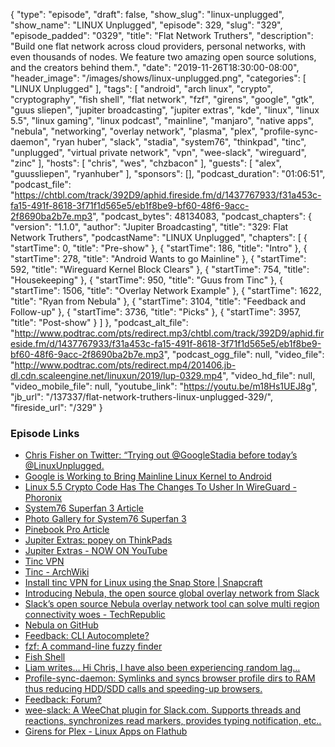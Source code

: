{
  "type": "episode",
  "draft": false,
  "show_slug": "linux-unplugged",
  "show_name": "LINUX Unplugged",
  "episode": 329,
  "slug": "329",
  "episode_padded": "0329",
  "title": "Flat Network Truthers",
  "description": "Build one flat network across cloud providers, personal networks, with even thousands of nodes. We feature two amazing open source solutions, and the creators behind them.",
  "date": "2019-11-26T18:30:00-08:00",
  "header_image": "/images/shows/linux-unplugged.png",
  "categories": [
    "LINUX Unplugged"
  ],
  "tags": [
    "android",
    "arch linux",
    "crypto",
    "cryptography",
    "fish shell",
    "flat network",
    "fzf",
    "girens",
    "google",
    "gtk",
    "guus sliepen",
    "jupiter broadcasting",
    "jupiter extras",
    "kde",
    "linux",
    "linux 5.5",
    "linux gaming",
    "linux podcast",
    "mainline",
    "manjaro",
    "native apps",
    "nebula",
    "networking",
    "overlay network",
    "plasma",
    "plex",
    "profile-sync-daemon",
    "ryan huber",
    "slack",
    "stadia",
    "system76",
    "thinkpad",
    "tinc",
    "unplugged",
    "virtual private network",
    "vpn",
    "wee-slack",
    "wireguard",
    "zinc"
  ],
  "hosts": [
    "chris",
    "wes",
    "chzbacon"
  ],
  "guests": [
    "alex",
    "guussliepen",
    "ryanhuber"
  ],
  "sponsors": [],
  "podcast_duration": "01:06:51",
  "podcast_file": "https://chtbl.com/track/392D9/aphid.fireside.fm/d/1437767933/f31a453c-fa15-491f-8618-3f71f1d565e5/eb1f8be9-bf60-48f6-9acc-2f8690ba2b7e.mp3",
  "podcast_bytes": 48134083,
  "podcast_chapters": {
    "version": "1.1.0",
    "author": "Jupiter Broadcasting",
    "title": "329: Flat Network Truthers",
    "podcastName": "LINUX Unplugged",
    "chapters": [
      {
        "startTime": 0,
        "title": "Pre-show"
      },
      {
        "startTime": 186,
        "title": "Intro"
      },
      {
        "startTime": 278,
        "title": "Android Wants to go Mainline"
      },
      {
        "startTime": 592,
        "title": "Wireguard Kernel Block Clears"
      },
      {
        "startTime": 754,
        "title": "Housekeeping"
      },
      {
        "startTime": 950,
        "title": "Guus from Tinc"
      },
      {
        "startTime": 1506,
        "title": "Overlay Network Example"
      },
      {
        "startTime": 1622,
        "title": "Ryan from Nebula"
      },
      {
        "startTime": 3104,
        "title": "Feedback and Follow-up"
      },
      {
        "startTime": 3736,
        "title": "Picks"
      },
      {
        "startTime": 3957,
        "title": "Post-show"
      }
    ]
  },
  "podcast_alt_file": "http://www.podtrac.com/pts/redirect.mp3/chtbl.com/track/392D9/aphid.fireside.fm/d/1437767933/f31a453c-fa15-491f-8618-3f71f1d565e5/eb1f8be9-bf60-48f6-9acc-2f8690ba2b7e.mp3",
  "podcast_ogg_file": null,
  "video_file": "http://www.podtrac.com/pts/redirect.mp4/201406.jb-dl.cdn.scaleengine.net/linuxun/2019/lup-0329.mp4",
  "video_hd_file": null,
  "video_mobile_file": null,
  "youtube_link": "https://youtu.be/m18Hs1UEJ8g",
  "jb_url": "/137337/flat-network-truthers-linux-unplugged-329/",
  "fireside_url": "/329"
}


### Episode Links

  * [Chris Fisher on Twitter: “Trying out @GoogleStadia before today’s @LinuxUnplugged.](https://twitter.com/ChrisLAS/status/1199381679330095104 "Chris Fisher on Twitter: “Trying out @GoogleStadia before today’s @LinuxUnplugged.")
  * [Google is Working to Bring Mainline Linux Kernel to Android](https://itsfoss.com/mainline-linux-kernel-android/ "Google is Working to Bring Mainline Linux Kernel to Android")
  * [Linux 5.5 Crypto Code Has The Changes To Usher In WireGuard - Phoronix](https://www.phoronix.com/scan.php?page=news_item&px=Linux-5.5-Crypto-Changes "Linux 5.5 Crypto Code Has The Changes To Usher In WireGuard - Phoronix")
  * [System76 Superfan 3 Article](https://linuxunplugged.com/articles/system76-superfan-3 "System76 Superfan 3 Article")
  * [Photo Gallery for System76 Superfan 3](https://jupiter.gallery/#15744489123206 "Photo Gallery for System76 Superfan 3")
  * [Pinebook Pro Article](https://linuxunplugged.com/articles/pinebook-pro-review "Pinebook Pro Article")
  * [Jupiter Extras: popey on ThinkPads](https://extras.show/34 "Jupiter Extras: popey on ThinkPads")
  * [Jupiter Extras - NOW ON YouTube](https://www.youtube.com/channel/UCkZKIGkCwEVupUDmVs3cRXA/videos "Jupiter Extras - NOW ON YouTube")
  * [Tinc VPN](https://www.tinc-vpn.org/ "Tinc VPN")
  * [Tinc - ArchWiki](https://wiki.archlinux.org/index.php/Tinc "Tinc - ArchWiki")
  * [Install tinc VPN for Linux using the Snap Store | Snapcraft](https://snapcraft.io/tinc-vpn "Install tinc VPN for Linux using the Snap Store | Snapcraft")
  * [Introducing Nebula, the open source global overlay network from Slack](https://slack.engineering/introducing-nebula-the-open-source-global-overlay-network-from-slack-884110a5579 "Introducing Nebula, the open source global overlay network from Slack")
  * [Slack’s open source Nebula overlay network tool can solve multi region connectivity woes - TechRepublic](https://www.techrepublic.com/article/slacks-open-source-nebula-overlay-network-tool-can-solve-multi-region-connectivity-woes/ "Slack’s open source Nebula overlay network tool can solve multi region connectivity woes - TechRepublic")
  * [Nebula on GitHub](https://github.com/slackhq/nebula "Nebula on GitHub")
  * [Feedback: CLI Autocomplete?](https://slexy.org/view/s20Qx2J7hv "Feedback: CLI Autocomplete?")
  * [fzf: A command-line fuzzy finder](https://github.com/junegunn/fzf "fzf: A command-line fuzzy finder")
  * [Fish Shell](https://fishshell.com/ "Fish Shell")
  * [Liam writes… Hi Chris, I have also been experiencing random lag…](https://justpaste.it/lag "Liam writes… Hi Chris, I have also been experiencing random lag…")
  * [Profile-sync-daemon: Symlinks and syncs browser profile dirs to RAM thus reducing HDD/SDD calls and speeding-up browsers.](https://github.com/graysky2/profile-sync-daemon "Profile-sync-daemon: Symlinks and syncs browser profile dirs to RAM thus reducing HDD/SDD calls and speeding-up browsers.")
  * [Feedback: Forum?](https://slexy.org/view/s20SMaux6y "Feedback: Forum?")
  * [wee-slack: A WeeChat plugin for Slack.com. Supports threads and reactions, synchronizes read markers, provides typing notification, etc..](https://github.com/wee-slack/wee-slack "wee-slack: A WeeChat plugin for Slack.com. Supports threads and reactions, synchronizes read markers, provides typing notification, etc..")
  * [Girens for Plex - Linux Apps on Flathub](https://flathub.org/apps/details/nl.g4d.Girens "Girens for Plex - Linux Apps on Flathub")


